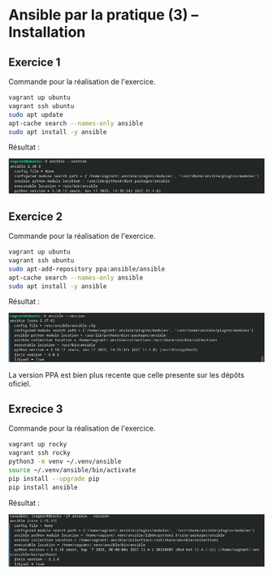 # Ansible par la pratique (3) – Installation

## Exercice 1

Commande pour la réalisation de l'exercice.

```bash
vagrant up ubuntu
vagrant ssh ubuntu
sudo apt update
apt-cache search --names-only ansible
sudo apt install -y ansible
```

Résultat :

![alt text](./img/image.png)

## Exercice 2

Commande pour la réalisation de l'exercice.

```bash
vagrant up ubuntu
vagrant ssh ubuntu
sudo apt-add-repository ppa:ansible/ansible
apt-cache search --names-only ansible
sudo apt install -y ansible
```

Résultat :

![alt text](./img/image1.png)

La version PPA est bien plus recente que celle presente sur les dépôts oficiel.

## Exrecice 3

Commande pour la réalisation de l'exercice.

```bash
vagrant up rocky
vagrant ssh rocky
python3 -m venv ~/.venv/ansible
source ~/.venv/ansible/bin/activate
pip install --upgrade pip
pip install ansible
```

Résultat :

![alt text](./img/image2.png)
